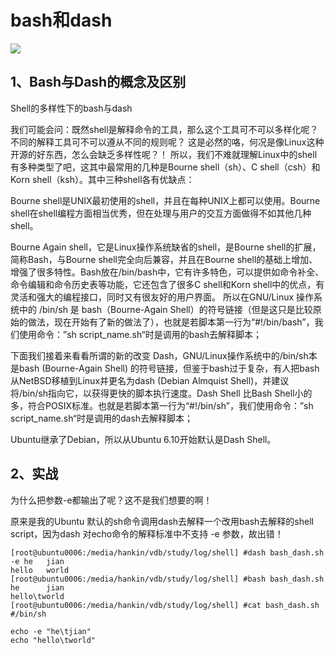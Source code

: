 # bash和dash

![](https://img-blog.csdn.net/20180717114409303?watermark/2/text/aHR0cHM6Ly9ibG9nLmNzZG4ubmV0L3dlaXhpbl8zOTIxMjc3Ng==/font/5a6L5L2T/fontsize/400/fill/I0JBQkFCMA==/dissolve/70)

## 1、Bash与Dash的概念及区别
Shell的多样性下的bash与dash

我们可能会问：既然shell是解释命令的工具，那么这个工具可不可以多样化呢？不同的解释工具可不可以遵从不同的规则呢？
这是必然的咯，何况是像Linux这种开源的好东西，怎么会缺乏多样性呢？！
所以，我们不难就理解Linux中的shell有多种类型了吧，这其中最常用的几种是Bourne shell（sh）、C shell（csh）和Korn shell（ksh）。其中三种shell各有优缺点：

Bourne shell是UNIX最初使用的shell，并且在每种UNIX上都可以使用。Bourne shell在shell编程方面相当优秀，但在处理与用户的交互方面做得不如其他几种shell。

Bourne Again shell，它是Linux操作系统缺省的shell，是Bourne shell的扩展，简称Bash，与Bourne shell完全向后兼容，并且在Bourne shell的基础上增加、增强了很多特性。Bash放在/bin/bash中，它有许多特色，可以提供如命令补全、命令编辑和命令历史表等功能，它还包含了很多C shell和Korn shell中的优点，有灵活和强大的编程接口，同时又有很友好的用户界面。
所以在GNU/Linux 操作系统中的 /bin/sh 是 bash（Bourne-Again Shell）的符号链接（但是这只是比较原始的做法，现在开始有了新的做法了），也就是若脚本第一行为“#!/bin/bash”，我们使用命令：”sh script_name.sh“时是调用的bash去解释脚本；

下面我们接着来看看所谓的新的改变
Dash，GNU/Linux操作系统中的/bin/sh本是bash (Bourne-Again Shell) 的符号链接，但鉴于bash过于复杂，有人把bash从NetBSD移植到Linux并更名为dash (Debian Almquist Shell)，并建议将/bin/sh指向它，以获得更快的脚本执行速度。Dash Shell 比Bash Shell小的多，符合POSIX标准。也就是若脚本第一行为“#!/bin/sh”，我们使用命令：”sh script_name.sh“时是调用的dash去解释脚本；

Ubuntu继承了Debian，所以从Ubuntu 6.10开始默认是Dash Shell。

## 2、实战
为什么把参数-e都输出了呢？这不是我们想要的啊！

原来是我的Ubuntu 默认的sh命令调用dash去解释一个改用bash去解释的shell script，因为dash 对echo命令的解释标准中不支持 -e 参数，故出错！

```
[root@ubuntu0006:/media/hankin/vdb/study/log/shell] #dash bash_dash.sh
-e he   jian
hello   world
[root@ubuntu0006:/media/hankin/vdb/study/log/shell] #bash bash_dash.sh
he      jian
hello\tworld
[root@ubuntu0006:/media/hankin/vdb/study/log/shell] #cat bash_dash.sh
#/bin/sh

echo -e "he\tjian"
echo "hello\tworld"
```



